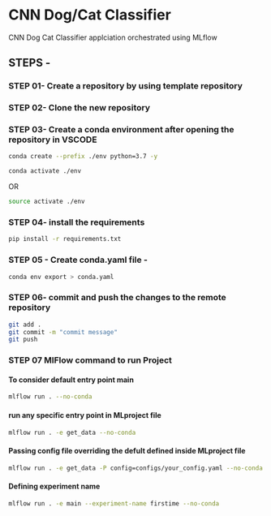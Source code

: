# CNN Dog/Cat Classifier
CNN Dog Cat Classifier applciation orchestrated using MLflow

## STEPS -

### STEP 01- Create a repository by using template repository

### STEP 02- Clone the new repository

### STEP 03- Create a conda environment after opening the repository in VSCODE

```bash
conda create --prefix ./env python=3.7 -y
```

```bash
conda activate ./env
```
OR
```bash
source activate ./env
```

### STEP 04- install the requirements
```bash
pip install -r requirements.txt
```

### STEP 05 - Create conda.yaml file -
```bash
conda env export > conda.yaml
```

### STEP 06- commit and push the changes to the remote repository
```bash
git add .
git commit -m "commit message"
git push 
```

### STEP 07 MlFlow command to run Project
#### To consider default entry point main
```bash
mlflow run . --no-conda
```
#### run any specific entry point in MLproject file
```bash
mlflow run . -e get_data --no-conda
```
#### Passing config file overriding the defult defined inside MLproject file
```bash
mlflow run . -e get_data -P config=configs/your_config.yaml --no-conda
```
#### Defining experiment name 
```bash
mlflow run . -e main --experiment-name firstime --no-conda
```
